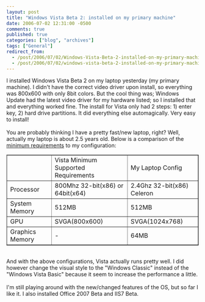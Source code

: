 ```yaml
---
layout: post
title: "Windows Vista Beta 2: installed on my primary machine"
date: 2006-07-02 12:31:00 -0500
comments: true
published: true
categories: ["blog", "archives"]
tags: ["General"]
redirect_from: 
  - /post/2006/07/02/Windows-Vista-Beta-2-installed-on-my-primary-machine
  - /post/2006/07/02/windows-vista-beta-2-installed-on-my-primary-machine
---
```

<!-- more -->
<p>I installed Windows Vista Beta 2 on my laptop yesterday (my primary machine). I didn't have the correct video driver upon install, so everything was 800x600 with only 8bit colors. But the cool thing was; Windows Update had the latest video driver for my hardware listed; so I installed that and everything worked fine. The install for Vista only had 2 steps: 1) enter key, 2) hard drive partitions. It did everything else automagically. Very easy to install!<br /><br />You are probably thinking I have a pretty fast/new laptop, right? Well, actually my laptop is about 2.5 years old. Below is a comparison of the <a href="http://www.microsoft.com/windowsvista/getready/systemrequirements.mspx">minimum requirements</a> to my configuration:</p>
<table border="1">
<tbody>
<tr>
<td><br /></td>
<td>Vista Minimum<br />Supported Requirements</td>
<td>My Laptop Config</td>
</tr>
<tr>
<td>Processor</td>
<td>800Mhz 32-bit(x86) or 64bit(x64)</td>
<td>2.4Ghz 32-bit(x86) Celeron</td>
</tr>
<tr>
<td>System Memory</td>
<td>512MB</td>
<td>512MB</td>
</tr>
<tr>
<td>GPU</td>
<td>SVGA(800x600)</td>
<td>SVGA(1024x768)</td>
</tr>
<tr>
<td>Graphics Memory</td>
<td>-</td>
<td>64MB</td>
</tr>
</tbody>
</table>
<p><br />And with the above configurations, Vista actually runs pretty well. I did however change the visual style to the "Windows Classic" instead of the "Windows Vista Basic" because it seem to increase the performance a little.<br /><br />I'm still playing around with the new/changed features of the OS, but so far I like it. I also installed Office 2007 Beta and IIS7 Beta.</p>
